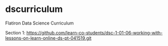 # dscurriculum
Flatiron Data Science Curriculum

Section 1: https://github.com/learn-co-students/dsc-1-01-06-working-with-lessons-on-learn-online-ds-pt-041519.git
